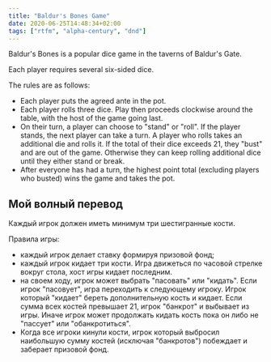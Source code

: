 ```yaml
---
title: "Baldur's Bones Game"
date: 2020-06-25T14:48:34+02:00
tags: ["rtfm", "alpha-century", "dnd"]
---
```


Baldur's Bones is a popular dice game in the taverns of Baldur's Gate. 

Each player requires several six-sided dice. 

The rules are as follows:

 * Each player puts the agreed ante in the pot.
 * Each player rolls three dice. Play then proceeds clockwise around the table, with the host of the game going last.
 * On their turn, a player can choose to "stand" or "roll".
   If the player stands, the next player can take a turn. 
   A player who rolls takes an additional die and rolls it. 
   If the total of their dice exceeds 21, they "bust" and are out of the game. 
   Otherwise they can keep rolling additional dice until they either stand or break.
 * After everyone has had a turn, the highest point total (excluding players who busted) wins the game and takes the pot.

## Мой волный перевод

Каждый игрок должен иметь минимум три шестигранные кости.

Правила игры:

 * каждый игрок делает ставку формируя призовой фонд;
 * каждый игрок кидает три кости. Игра движеться по часовой стрелке вокруг стола, хост игры кидает последним.
 * на своем ходу, игрок может выбрать "пасовать" или "кидать".
   Если игрок "пасовует", игра переходить к следующему игроку.
   Игрок который "кидает" береть дополнительную кость и кидает.
   Если сумма всех костей превышает 21, игрок "банкрот" и выбывает из игры.
   Иначе игрок может продолжать кидать кость пока он либо не "пассует" или "обанкротиться".
 * Когда все игроки кинули кости, игрок который выбросил наибольшую сумму костей (исключая "банкротов") побеждает и заберает призовой фонд.
